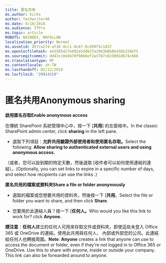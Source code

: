 ```yaml
---
title: 匿名共用
ms.author: kirks
author: Techwriter40
ms.date: 9/18/2018
ms.audience: ITPro
ms.topic: article
ROBOTS: NOINDEX, NOFOLLOW
localization_priority: Normal
ms.assetid: d57ca274-af16-4cc1-8c67-8c499f5c1d37
ms.openlocfilehash: ee558542fe692e5dd637a2943b8b8b436b329ef5
ms.sourcegitcommit: dd43cc0a9470f98b8ef2a3787c823801d674c666
ms.translationtype: MT
ms.contentlocale: zh-TW
ms.lasthandoff: 02/12/2019
ms.locfileid: "29914319"
---
```

# <a name="anonymous-sharing"></a><span data-ttu-id="91ec3-102">匿名共用</span><span class="sxs-lookup"><span data-stu-id="91ec3-102">Anonymous sharing</span></span>

 <span data-ttu-id="91ec3-103">**啟用匿名存取**</span><span class="sxs-lookup"><span data-stu-id="91ec3-103">**Enable anonymous access**</span></span>
  
<span data-ttu-id="91ec3-104">在傳統 SharePoint 系統管理中心中，按一下 [**共用**] 的左窗格中。</span><span class="sxs-lookup"><span data-stu-id="91ec3-104">In the classic SharePoint admin center, click **sharing** in the left pane.</span></span> 
  
- <span data-ttu-id="91ec3-105">選取下列項目：**允許共用驗證外部使用者和使用匿名存取。**</span><span class="sxs-lookup"><span data-stu-id="91ec3-105">Select the following: **Allow sharing to authenticated external users and using anonymous access.**</span></span>
  
<span data-ttu-id="91ec3-106">（或者，您可以設到期的特定天數，然後選取 [收件者可以如何使用連結的連結）。</span><span class="sxs-lookup"><span data-stu-id="91ec3-106">(Optionally, you can set links to expire in a specific number of days, and select how recipients can use the links .)</span></span>
    
 <span data-ttu-id="91ec3-107">**匿名共用的檔案或資料夾**</span><span class="sxs-lookup"><span data-stu-id="91ec3-107">**Share a file or folder anonymously**</span></span>
  
- <span data-ttu-id="91ec3-108">選取的檔案或您想要共用的資料夾，然後按一下 [**共用**。</span><span class="sxs-lookup"><span data-stu-id="91ec3-108">Select the file or folder you want to share, and then click **Share**.</span></span> 
    
- <span data-ttu-id="91ec3-109">您要用於此連結人員？按一下 [**任何人。**</span><span class="sxs-lookup"><span data-stu-id="91ec3-109">Who would you like this link to work for? click **Anyone.**</span></span>
  
 <span data-ttu-id="91ec3-p101">**請注意**：**任何人**建立的任何人可用來存取文件或資料夾，即使這些未登入 Office 365 或 OneDrive 的連結。使用此共用與任何人、 內部或外部您的公司。此連結給任何人也轉接周圍。</span><span class="sxs-lookup"><span data-stu-id="91ec3-p101">**Note**: **Anyone** creates a link that anyone can use to access the document or folder, even if they're not logged in to Office 365 or OneDrive. Use this to share with anyone, inside or outside your company. This link can also be forwarded around to anyone.</span></span> 
    

